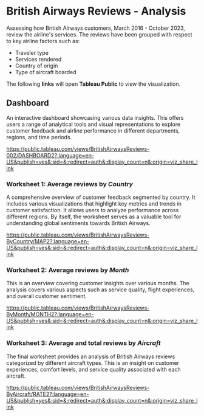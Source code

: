 # British Airways Reviews - Analysis
Assessing how British Airways customers, March 2016 - October 2023, review the airline's services. The reviews have been grouped with respect to key airline factors such as:
- Traveler type
- Services rendered
- Country of origin
- Type of aircraft boarded

The following **links** will open **Tableau Public** to view the visualization.

## Dashboard
An interactive dashboard showcasing various data insights. This offers users a range of analytical tools and visual representations to explore customer feedback and airline performance in different departments, regions, and time periods.

https://public.tableau.com/views/BritishAirwaysReviews-002/DASHBOARD2?:language=en-US&publish=yes&:sid=&:redirect=auth&:display_count=n&:origin=viz_share_link

### Worksheet 1: Average reviews by _Country_
A comprehensive overview of customer feedback segmented by country. It includes various visualizations that highlight key metrics and trends in customer satisfaction. It allows users to analyze performance across different regions. By itself, the worksheet serves as a valuable tool for understanding global sentiments towards British Airways.

https://public.tableau.com/views/BritishAirwaysReviews-ByCountry/MAP2?:language=en-US&publish=yes&:sid=&:redirect=auth&:display_count=n&:origin=viz_share_link

### Worksheet 2: Average reviews by _Month_
This is an overview covering customer insights over various months. The analysis covers various aspects such as service quality, flight experiences, and overall customer sentiment.

https://public.tableau.com/views/BritishAirwaysReviews-ByMonth/MONTH2?:language=en-US&publish=yes&:sid=&:redirect=auth&:display_count=n&:origin=viz_share_link

### Worksheet 3: Average and total reviews by _Aircraft_
The final worksheet provides an analysis of British Airways reviews categorized by different aircraft types. This is an insight on customer experiences, comfort levels, and service quality associated with each aircraft.

https://public.tableau.com/views/BritishAirwaysReviews-ByAircraft/RATE2?:language=en-US&publish=yes&:sid=&:redirect=auth&:display_count=n&:origin=viz_share_link

